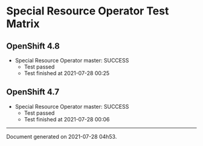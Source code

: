 
Special Resource Operator Test Matrix
=====================================

OpenShift 4.8
-------------


* Special Resource Operator master: SUCCESS
  - Test passed
  - Test finished at 2021-07-28 00:25

OpenShift 4.7
-------------


* Special Resource Operator master: SUCCESS
  - Test passed
  - Test finished at 2021-07-28 00:06


---
Document generated on 2021-07-28 04h53.
